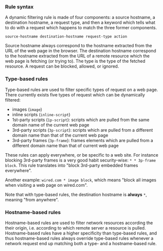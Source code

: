 ### Rule syntax

A dynamic filtering rule is made of four components: a source hostname, a destination hostname, a request type, and then a keyword which tells what to do with a request which happens to match the three former components.

    source-hostname destination-hostname request-type action

Source hostname always correspond to the hostname extracted from the URL of the web page in the browser. The destination hostname correspond to the hostname extracted from the URL of a remote resource which the web page is fetching (or trying to). The type is the type of the fetched resource. A request can be blocked, allowed, or ignored.

### Type-based rules

Type-based rules are used to filter specific types of request on a web page. There currently exists five types of request which can be dynamically filtered:

- images (`image`)
- inline scripts (`inline-script`)
- 1st-party scripts (`1p-script`): scripts which are pulled from the same domain name of the current web page
- 3rd-party scripts (`3p-script`): scripts which are pulled from a different domain name than that of the current web page
- 3rd-party frames (`3p-frame`): frames elements which are pulled from a different domain name than that of current web page

These rules can apply everywhere, or be specific to a web site. For instance blocking 3rd-party frames is a very good habit security-wise: `* * 3p-frame block`. This rule translates into "block 3rd-party embedded frames everywhere".

Another example: `wired.com * image block`, which means "block all images when visiting a web page on wired.com".

Note that with type-based rules, the destination hostname is **always** `*`, meaning "from anywhere".

### Hostname-based rules

Hostname-based rules are used to filter network resources according the their origin, i.e. according to which remote server a resource is pulled. Hostname-based rules have a higher specificity than type-based rules, and thus hostname-based rules always override type-based rules whenever a network request end up matching both a type- and a hostname-based rule.